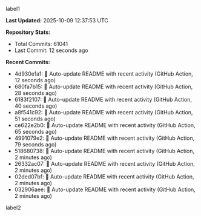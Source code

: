 
label1 
<!-- ACTIVITY_START -->
**Last Updated:** 2025-10-09 12:37:53 UTC

**Repository Stats:**
- Total Commits: 61041
- Last Commit: 12 seconds ago

**Recent Commits:**
- 4d930e1a1: 🤖 Auto-update README with recent activity (GitHub Action, 12 seconds ago)
- 680fa7b15: 🤖 Auto-update README with recent activity (GitHub Action, 28 seconds ago)
- 6183f2107: 🤖 Auto-update README with recent activity (GitHub Action, 40 seconds ago)
- a8f541c92: 🤖 Auto-update README with recent activity (GitHub Action, 51 seconds ago)
- ce622e2b0: 🤖 Auto-update README with recent activity (GitHub Action, 65 seconds ago)
- 4991079e2: 🤖 Auto-update README with recent activity (GitHub Action, 79 seconds ago)
- 518680738: 🤖 Auto-update README with recent activity (GitHub Action, 2 minutes ago)
- 26332ac07: 🤖 Auto-update README with recent activity (GitHub Action, 2 minutes ago)
- 02ded07bf: 🤖 Auto-update README with recent activity (GitHub Action, 2 minutes ago)
- 032906aee: 🤖 Auto-update README with recent activity (GitHub Action, 2 minutes ago)
<!-- ACTIVITY_END -->

label2
